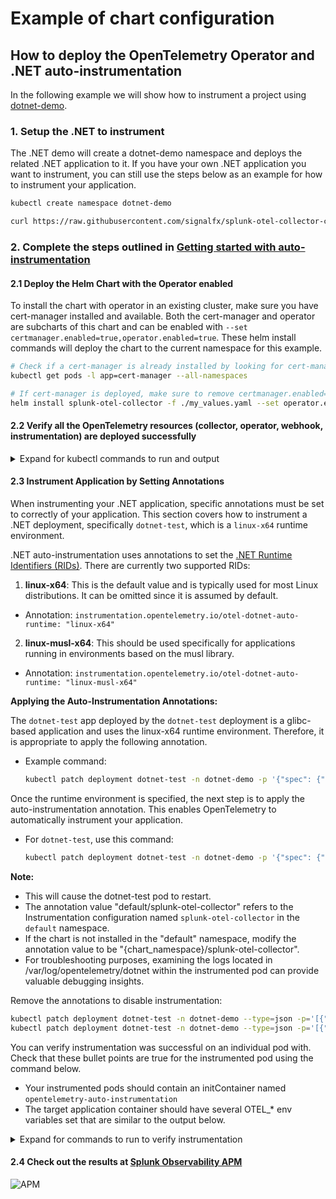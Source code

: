 # Example of chart configuration

## How to deploy the OpenTelemetry Operator and .NET auto-instrumentation

In the following example we will show how to instrument a project using
[dotnet-demo](https://raw.githubusercontent.com/signalfx/splunk-otel-collector-chart/main/functional_tests/testdata/dotnet/deployment.yaml).

### 1. Setup the .NET to instrument

The .NET demo will create a dotnet-demo namespace and deploys the related .NET application to it.
If you have your own .NET application you want to instrument, you can still use the steps below as an example for how
to instrument your application.

```bash
kubectl create namespace dotnet-demo
```

```bash
curl https://raw.githubusercontent.com/signalfx/splunk-otel-collector-chart/main/examples/enable-operator-and-auto-instrumentation/dotnet/deployment.yaml | kubectl apply -n dotnet-demo -f -
```

### 2. Complete the steps outlined in [Getting started with auto-instrumentation](../../docs/auto-instrumentation-install.md#steps-for-setting-up-auto-instrumentation)

#### 2.1 Deploy the Helm Chart with the Operator enabled

To install the chart with operator in an existing cluster, make sure you have cert-manager installed and available.
Both the cert-manager and operator are subcharts of this chart and can be enabled with `--set certmanager.enabled=true,operator.enabled=true`.
These helm install commands will deploy the chart to the current namespace for this example.

```bash
# Check if a cert-manager is already installed by looking for cert-manager pods.
kubectl get pods -l app=cert-manager --all-namespaces

# If cert-manager is deployed, make sure to remove certmanager.enabled=true to the list of values to set
helm install splunk-otel-collector -f ./my_values.yaml --set operator.enabled=true,certmanager.enabled=true,environment=dev splunk-otel-collector-chart/splunk-otel-collector
```

#### 2.2 Verify all the OpenTelemetry resources (collector, operator, webhook, instrumentation) are deployed successfully

<details>
<summary>Expand for kubectl commands to run and output</summary>

```bash
kubectl get pods
# NAME                                                            READY   STATUS             RESTARTS        AGE
# splunk-otel-collector-agent-2mtfn                               2/2     Running            0                5m
# splunk-otel-collector-agent-k4gc8                               2/2     Running            0                5m
# splunk-otel-collector-agent-wjt98                               2/2     Running            0                5m
# splunk-otel-collector-certmanager-69b98cc84d-2vzl7              1/1     Running            0                5m
# splunk-otel-collector-certmanager-cainjector-76db6dcbbf-4625c   1/1     Running            0                5m
# splunk-otel-collector-certmanager-webhook-bc68cd487-dctrf       1/1     Running            0                5m
# splunk-otel-collector-k8s-cluster-receiver-8449bfdc8-hhbvz      1/1     Running            0                5m
# splunk-otel-collector-operator-754c9d78f8-9ztwg                 2/2     Running            0                5m

kubectl get mutatingwebhookconfiguration.admissionregistration.k8s.io
# NAME                                      WEBHOOKS   AGE
# splunk-otel-collector-certmanager-webhook 1          8m
# splunk-otel-collector-operator-mutation   3          2m

kubectl get otelinst
# NAME                    AGE   ENDPOINT
# splunk-otel-collector   5m    http://$(SPLUNK_OTEL_AGENT):4317

kubectl get pods -n dotnet-demo
# NAME                                                        READY   STATUS    RESTARTS   AGE
# dotnet-test-66798c94cc-qmmzv                                1/1     Running   0          2m11s
```

</details>

#### 2.3 Instrument Application by Setting Annotations

When instrumenting your .NET application, specific annotations must be set to correctly of your application.
This section covers how to instrument a .NET deployment, specifically `dotnet-test`, which is a `linux-x64` runtime environment.

.NET auto-instrumentation uses annotations to set the [.NET Runtime Identifiers (RIDs)](https://learn.microsoft.com/en-us/dotnet/core/rid-catalog). There are currently two supported RIDs:

1. **linux-x64**:
   This is the default value and is typically used for most Linux distributions. It can be omitted since it is assumed by default.
  - Annotation: `instrumentation.opentelemetry.io/otel-dotnet-auto-runtime: "linux-x64"`

2. **linux-musl-x64**:
   This should be used specifically for applications running in environments based on the musl library.
  - Annotation: `instrumentation.opentelemetry.io/otel-dotnet-auto-runtime: "linux-musl-x64"`

**Applying the Auto-Instrumentation Annotations:**

The `dotnet-test` app deployed by the `dotnet-test` deployment is a glibc-based application and uses the linux-x64 runtime environment. Therefore, it is appropriate to apply the following annotation.

- Example command:
  ```bash
  kubectl patch deployment dotnet-test -n dotnet-demo -p '{"spec": {"template":{"metadata":{"annotations":{"instrumentation.opentelemetry.io/otel-dotnet-auto-runtime":"linux-x64"}}}} }'
  ```

Once the runtime environment is specified, the next step is to apply the auto-instrumentation annotation. This enables OpenTelemetry to automatically instrument your application.

- For `dotnet-test`, use this command:
  ```bash
  kubectl patch deployment dotnet-test -n dotnet-demo -p '{"spec": {"template":{"metadata":{"annotations":{"instrumentation.opentelemetry.io/inject-dotnet":"default/splunk-otel-collector"}}}} }'
  ```

**Note:**
- This will cause the dotnet-test pod to restart.
- The annotation value "default/splunk-otel-collector" refers to the Instrumentation configuration named `splunk-otel-collector` in the `default` namespace.
- If the chart is not installed in the "default" namespace, modify the annotation value to be "{chart_namespace}/splunk-otel-collector".
- For troubleshooting purposes, examining the logs located in /var/log/opentelemetry/dotnet within the instrumented pod can provide valuable debugging insights.

Remove the annotations to disable instrumentation:

```bash
kubectl patch deployment dotnet-test -n dotnet-demo --type=json -p='[{"op": "remove", "path": "/spec/template/metadata/annotations/instrumentation.opentelemetry.io~1otel-dotnet-auto-runtime"}]'
kubectl patch deployment dotnet-test -n dotnet-demo --type=json -p='[{"op": "remove", "path": "/spec/template/metadata/annotations/instrumentation.opentelemetry.io~1inject-dotnet"}]'
```

You can verify instrumentation was successful on an individual pod with. Check that these bullet points are
true for the instrumented pod using the command below.
- Your instrumented pods should contain an initContainer named `opentelemetry-auto-instrumentation`
- The target application container should have several OTEL_* env variables set that are similar to the output below.

<details>
<summary>Expand for commands to run to verify instrumentation</summary>

```bash
kubectl describe pod -n dotnet-demo -l app=dotnet-test
# Name:             dotnet-test-8499bc67dc-wn2fm
# Namespace:        dotnet-demo
# Labels:           app=dotnet-test
#                   pod-template-hash=8499bc67dc
# Annotations:      instrumentation.opentelemetry.io/inject-dotnet: true
#                   instrumentation.opentelemetry.io/otel-dotnet-auto-runtime: linux-x64
# Status:           Running
# Init Containers:
#   opentelemetry-auto-instrumentation-dotnet:
#     Image:         ghcr.io/signalfx/splunk-otel-dotnet/splunk-otel-dotnet:v1.3.0
#     State:          Terminated
#       Reason:       Completed
#       Exit Code:    0
# Containers:
#   dotnet-test:
#     State:          Running
#     Ready:          True
#     Environment:
#     OTEL_DOTNET_AUTO_PLUGINS:            Splunk.OpenTelemetry.AutoInstrumentation.Plugin, Splunk.OpenTelemetry.AutoInstrumentation
#     OTEL_EXPORTER_OTLP_ENDPOINT:         http://splunk-otel-collector-agent:4318
#     CORECLR_ENABLE_PROFILING:            1
#     CORECLR_PROFILER:                    {918728DD-259F-4A6A-AC2B-B85E1B658318}
#     CORECLR_PROFILER_PATH:               /otel-auto-instrumentation-dotnet/linux-x64/OpenTelemetry.AutoInstrumentation.Native.so
#     DOTNET_STARTUP_HOOKS:                /otel-auto-instrumentation-dotnet/net/OpenTelemetry.AutoInstrumentation.StartupHook.dll
#     DOTNET_ADDITIONAL_DEPS:              /otel-auto-instrumentation-dotnet/AdditionalDeps
#     OTEL_DOTNET_AUTO_HOME:               /otel-auto-instrumentation-dotnet
#     DOTNET_SHARED_STORE:                 /otel-auto-instrumentation-dotnet/store
#     SPLUNK_OTEL_AGENT:                    (v1:status.hostIP)
#     OTEL_SERVICE_NAME:                   dotnet-test
#     OTEL_RESOURCE_ATTRIBUTES_POD_NAME:   dotnet-test-8499bc67dc-wkf98 (v1:metadata.name)
#     OTEL_RESOURCE_ATTRIBUTES_NODE_NAME:   (v1:spec.nodeName)
#     OTEL_PROPAGATORS:                    tracecontext,baggage,b3
#     OTEL_RESOURCE_ATTRIBUTES:            splunk.zc.method=splunk-otel-dotnet:v1.3.0,k8s.container.name=dotnet-test,k8s.deployment.name=dotnet-test,k8s.namespace.name=dotnet-demo,k8s.node.name=$(OTEL_RESOURCE_ATTRIBUTES_NODE_NAME),k8s.pod.name=$(OTEL_RESOURCE_ATTRIBUTES_POD_NAME),k8s.replicaset.name=dotnet-test-8499bc67dc,service.version=latest
#     Mounts:
#       /otel-auto-instrumentation-dotnet from opentelemetry-auto-instrumentation-dotnet (rw)
#       /var/run/secrets/kubernetes.io/serviceaccount from kube-api-access-j5wm6 (ro)
# Volumes:
#   opentelemetry-auto-instrumentation-dotnet:
#     Type:        EmptyDir (a temporary directory that shares a pod's lifetime)
#     Medium:
#     SizeLimit:   200Mi
```

</details>

#### 2.4 Check out the results at [Splunk Observability APM](https://app.us1.signalfx.com/#/apm)

![APM](auto-instrumentation-dotnet-apm-result.png)
